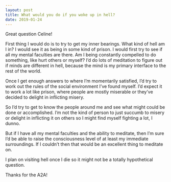```yaml
---
layout: post
title: What would you do if you woke up in hell?
date: 2019-01-24
---
```


<p>Great question Celine!</p><p>First thing I would do is to try to get my inner bearings. What kind of hell am I in? I would see it as being in some kind of prison. I would first try to see if all my mental faculties are there. Am I being constantly compelled to do something, like hurt others or myself? I’d do lots of meditation to figure out if minds are different in hell, because the mind is my primary interface to the rest of the world.</p><p>Once I get enough answers to where I’m momentarily satisfied, I’d try to work out the rules of the social environment I’ve found myself. I’d expect it to work a lot like prison, where people are mostly miserable or they’ve decided to delight in inflicting misery.</p><p>So I’d try to get to know the people around me and see what might could be done or accomplished. I’m not the kind of person to just succumb to misery or delight in inflicting it on others so I might find myself fighting a lot, I dunno.</p><p>But if I have all my mental faculties and the ability to meditate, then I’m sure I’d be able to raise the consciousness level of at least my immediate surroundings. If I couldn’t then that would be an excellent thing to meditate on.</p><p>I plan on visiting hell once I die so it might not be a totally hypothetical question.</p><p>Thanks for the A2A!</p>
